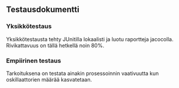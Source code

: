 ## Testausdokumentti

### Yksikkötestaus
Yksikkötestausta tehty JUnitilla lokaalisti ja luotu raportteja jacocolla. Rivikattavuus on tällä hetkellä noin 80%.

### Empiirinen testaus
Tarkoituksena on testata ainakin prosessoinnin vaativuutta kun oskillaattorien määrää kasvatetaan.

